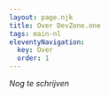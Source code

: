 ```yaml
---
layout: page.njk
title: Over DevZone.one
tags: main-nl
eleventyNavigation:
  key: Over
  order: 1
---
```


_Nog te schrijven_